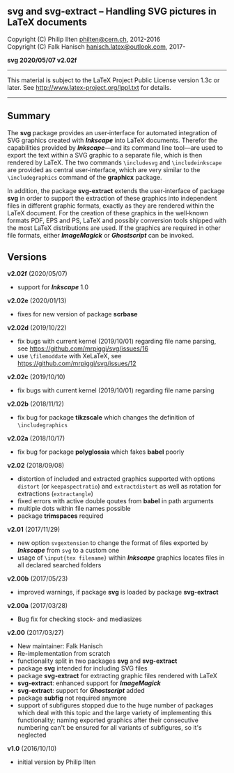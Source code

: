 
 svg and svg-extract &ndash; Handling SVG pictures in LaTeX documents
----------------------------------------------------------------------------

 Copyright (C) Philip Ilten <philten@cern.ch>, 2012-2016<br>
 Copyright (C) Falk Hanisch <hanisch.latex@outlook.com>, 2017-

 **svg 2020/05/07 v2.02f**

----------------------------------------------------------------------------

 This material is subject to the LaTeX Project Public License version 1.3c
 or later. See http://www.latex-project.org/lppl.txt for details.

----------------------------------------------------------------------------


Summary
-------

The **svg** package provides an user&#8209;interface for automated integration
of SVG&nbsp;graphics created with ***Inkscape*** into LaTeX&nbsp;documents.
Therefor the capabilities provided by ***Inkscape***&mdash;and its command line
tool&mdash;are used to export the text within a SVG&nbsp;graphic to a separate
file, which is then rendered by LaTeX. The two commands `\includesvg` and
`\includeinkscape` are provided as central user&#8209;interface, which are very
similar to the `\includegraphics` command of the **graphicx** package.

In addition, the package **svg-extract** extends the user&#8209;interface of
package **svg** in order to support the extraction of these graphics into
independent files in different graphic formats, exactly as they are rendered
within the LaTeX&nbsp;document. For the creation of these graphics in the
well&#8209;known formats PDF, EPS and&nbsp;PS, LaTeX and possibly conversion
tools shipped with the most LaTeX distributions are used. If the graphics are
required in other file formats, either ***ImageMagick*** or ***Ghostscript***
can be invoked.


Versions
--------

**v2.02f** (2020/05/07)
+ support for ***Inkscape*** 1.0

**v2.02e** (2020/01/13)
+ fixes for new version of package **scrbase**

**v2.02d** (2019/10/22)
+ fix bugs with current kernel (2019/10/01) regarding file name parsing, see
  https://github.com/mrpiggi/svg/issues/16
+ use `\filemoddate` with XeLaTeX, see https://github.com/mrpiggi/svg/issues/12

**v2.02c** (2019/10/10)
+ fix bugs with current kernel (2019/10/01) regarding file name parsing

**v2.02b** (2018/11/12)
+ fix bug for package **tikzscale** which changes the definition of
  `\includegraphics`

**v2.02a** (2018/10/17)
+ fix bug for package **polyglossia** which fakes **babel** poorly

**v2.02** (2018/09/08)
+ distortion of included and extracted graphics supported with options `distort`
  (or `keepaspectratio`) and `extractdistort` as well as rotation for
  extractions (`extractangle`)
+ fixed errors with active double qoutes from **babel** in path arguments
+ multiple dots within file names possible
+ package **trimspaces** required

**v2.01** (2017/11/29)
+ new option `svgextension` to change the format of files exported by
  ***Inkscape*** from `svg` to a custom one
+ usage of `\input{tex filename}` within ***Inkscape*** graphics
  locates files in all declared searched folders

**v2.00b** (2017/05/23)
+ improved warnings, if package **svg** is loaded by package **svg-extract**

**v2.00a** (2017/03/28)
+ Bug fix for checking stock- and mediasizes

**v2.00** (2017/03/27)
+ New maintainer: Falk Hanisch
+ Re-implementation from scratch
+ functionality split in two packages **svg** and **svg-extract**
+ package **svg** intended for including SVG files
+ package **svg-extract** for extracting graphic files rendered with LaTeX
+ **svg-extract**: enhanced support for ***ImageMagick***
+ **svg-extract**: support for ***Ghostscript*** added
+ package **subfig** not required anymore
+ support of subfigures stopped due to the huge number of packages which deal
  with this topic and the large variety of implementing this functionality;
  naming exported graphics after their consecutive numbering can't be ensured
  for all variants of subfigures, so it's neglected

**v1.0** (2016/10/10)
+ initial version by Philip Ilten
